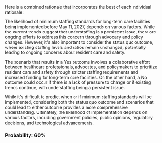 Here is a combined rationale that incorporates the best of each individual rationale:

The likelihood of minimum staffing standards for long-term care facilities being implemented before May 11, 2027, depends on various factors. While the current trends suggest that understaffing is a persistent issue, there are ongoing efforts to address this concern through advocacy and policy changes. However, it's also important to consider the status quo outcome, where existing staffing levels and ratios remain unchanged, potentially leading to ongoing concerns about resident care and safety.

The scenario that results in a Yes outcome involves a collaborative effort between healthcare professionals, advocates, and policymakers to prioritize resident care and safety through stricter staffing requirements and increased funding for long-term care facilities. On the other hand, a No outcome could occur if there is a lack of pressure to change or if existing trends continue, with understaffing being a persistent issue.

While it's difficult to predict when or if minimum staffing standards will be implemented, considering both the status quo outcome and scenarios that could lead to either outcome provides a more comprehensive understanding. Ultimately, the likelihood of implementation depends on various factors, including government policies, public opinions, regulatory decisions, and technological advancements.

### Probability: 60%